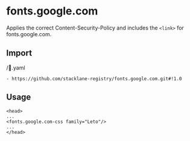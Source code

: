 # fonts.google.com

Applies the correct Content-Security-Policy and includes the `<link>` for fonts.google.com.

## Import

/🔌.yaml

```
- https://github.com/stacklane-registry/fonts.google.com.git#!1.0
```

## Usage

```
<head>
...
<fonts.google.com-css family="Leto"/>
...
</head>
```
